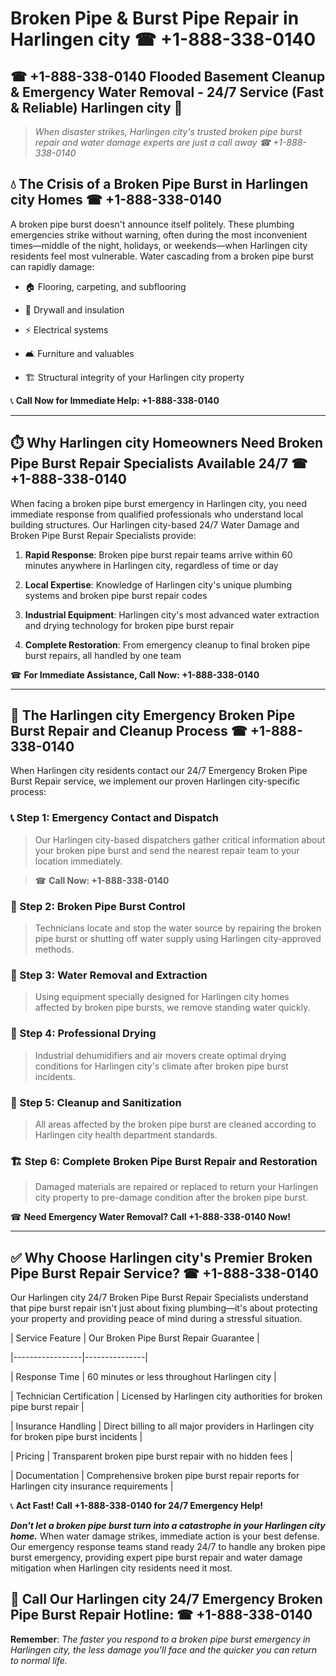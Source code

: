 # Broken Pipe & Burst Pipe Repair in Harlingen city ☎ +1-888-338-0140  
## ☎ +1-888-338-0140 Flooded Basement Cleanup & Emergency Water Removal - 24/7 Service (Fast & Reliable) Harlingen city 🚨  

> *When disaster strikes, Harlingen city's trusted broken pipe burst repair and water damage experts are just a call away ☎ +1-888-338-0140*  

## 💧 The Crisis of a Broken Pipe Burst in Harlingen city Homes ☎ +1-888-338-0140  

A broken pipe burst doesn't announce itself politely. These plumbing emergencies strike without warning, often during the most inconvenient times—middle of the night, holidays, or weekends—when Harlingen city residents feel most vulnerable. Water cascading from a broken pipe burst can rapidly damage:  

* 🏠 Flooring, carpeting, and subflooring  
* 🧱 Drywall and insulation  
* ⚡ Electrical systems  
* 🛋️ Furniture and valuables  
* 🏗️ Structural integrity of your Harlingen city property  

📞 **Call Now for Immediate Help: +1-888-338-0140**  

---  

## ⏱️ Why Harlingen city Homeowners Need Broken Pipe Burst Repair Specialists Available 24/7 ☎ +1-888-338-0140  

When facing a broken pipe burst emergency in Harlingen city, you need immediate response from qualified professionals who understand local building structures. Our Harlingen city-based 24/7 Water Damage and Broken Pipe Burst Repair Specialists provide:  

1. **Rapid Response**: Broken pipe burst repair teams arrive within 60 minutes anywhere in Harlingen city, regardless of time or day  
2. **Local Expertise**: Knowledge of Harlingen city's unique plumbing systems and broken pipe burst repair codes  
3. **Industrial Equipment**: Harlingen city's most advanced water extraction and drying technology for broken pipe burst repair  
4. **Complete Restoration**: From emergency cleanup to final broken pipe burst repairs, all handled by one team  

☎ **For Immediate Assistance, Call Now: +1-888-338-0140**  

---  

## 🔧 The Harlingen city Emergency Broken Pipe Burst Repair and Cleanup Process ☎ +1-888-338-0140  

When Harlingen city residents contact our 24/7 Emergency Broken Pipe Burst Repair service, we implement our proven Harlingen city-specific process:  

### 📞 Step 1: Emergency Contact and Dispatch  
> Our Harlingen city-based dispatchers gather critical information about your broken pipe burst and send the nearest repair team to your location immediately.  
> ☎ **Call Now: +1-888-338-0140**  

### 🚿 Step 2: Broken Pipe Burst Control  
> Technicians locate and stop the water source by repairing the broken pipe burst or shutting off water supply using Harlingen city-approved methods.  

### 🌊 Step 3: Water Removal and Extraction  
> Using equipment specially designed for Harlingen city homes affected by broken pipe bursts, we remove standing water quickly.  

### 💨 Step 4: Professional Drying  
> Industrial dehumidifiers and air movers create optimal drying conditions for Harlingen city's climate after broken pipe burst incidents.  

### 🧼 Step 5: Cleanup and Sanitization  
> All areas affected by the broken pipe burst are cleaned according to Harlingen city health department standards.  

### 🏗️ Step 6: Complete Broken Pipe Burst Repair and Restoration  
> Damaged materials are repaired or replaced to return your Harlingen city property to pre-damage condition after the broken pipe burst.  

☎ **Need Emergency Water Removal? Call +1-888-338-0140 Now!**  

---  

## ✅ Why Choose Harlingen city's Premier Broken Pipe Burst Repair Service? ☎ +1-888-338-0140  

Our Harlingen city 24/7 Broken Pipe Burst Repair Specialists understand that pipe burst repair isn't just about fixing plumbing—it's about protecting your property and providing peace of mind during a stressful situation.  

| Service Feature | Our Broken Pipe Burst Repair Guarantee |  
|-----------------|---------------|  
| Response Time | 60 minutes or less throughout Harlingen city |  
| Technician Certification | Licensed by Harlingen city authorities for broken pipe burst repair |  
| Insurance Handling | Direct billing to all major providers in Harlingen city for broken pipe burst incidents |  
| Pricing | Transparent broken pipe burst repair with no hidden fees |  
| Documentation | Comprehensive broken pipe burst repair reports for Harlingen city insurance requirements |  

📞 **Act Fast! Call +1-888-338-0140 for 24/7 Emergency Help!**  

***Don't let a broken pipe burst turn into a catastrophe in your Harlingen city home.*** When water damage strikes, immediate action is your best defense. Our emergency response teams stand ready 24/7 to handle any broken pipe burst emergency, providing expert pipe burst repair and water damage mitigation when Harlingen city residents need it most.  

## 📱 Call Our Harlingen city 24/7 Emergency Broken Pipe Burst Repair Hotline: ☎ +1-888-338-0140  

**Remember**: *The faster you respond to a broken pipe burst emergency in Harlingen city, the less damage you'll face and the quicker you can return to normal life.*